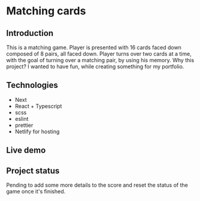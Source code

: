 # Matching cards

## Introduction

This is a matching game. Player is presented with 16 cards faced down composed of 8 pairs, all faced down. Player turns over two cards at a time, with the goal of turning over a matching pair, by using his memory. Why this project? I wanted to have fun, while creating something for my portfolio.

## Technologies

- Next
- React + Typescript
- scss
- eslint
- prettier
- Netlify for hosting

## Live demo

## Project status

Pending to add some more details to the score and reset the status of the game once it's finished.

